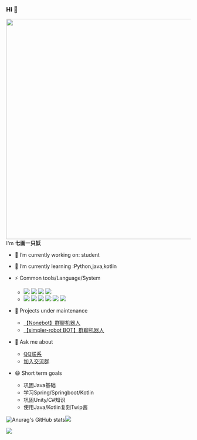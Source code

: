 <!--
 * @Author: your name
 * @Date: 2021-08-01 11:02:17
 * @LastEditTime: 2021-08-06 14:19:43
 * @LastEditors: Please set LastEditors
 * @Description: In User Settings Edit
 * @FilePath: \MarkDown\ShowMe.md
-->
### Hi 👋
<!-- **Twip-Emma/Twip-Emma** is a ✨ _special_ ✨ repository because its `README.md` (this file) appears on your GitHub profile.
Here are some ideas to get you started: -->
<!-- <img align="right" src="http://m.qpic.cn/psc?/V11yYd8616VlST/45NBuzDIW489QBoVep5mcVrY3B5*4j.1X*8ElBkLXnchuYOPE6JvKmcwafjohRJygM1Oqwmh4t8C3L2IjZyCbu4YoTKPsX0afeLJH0ll2hQ!/b&bo=OAQ4BAAAAAADZ0I!&rf=viewer_4" width='360px'> -->
<!-- <img align="right" src="http://m.qpic.cn/psc?/V11yYd8616VlST/45NBuzDIW489QBoVep5mcYG0CqbMVYRJjyWXdPlWDevKzEmNfAYyjvgoOwlizmD0VxRnDrbhb99BadFmgG*WWCO3*ZFaitsdeMfpjSCb.5A!/b&bo=OARHBgAAAAADVw8!&rf=viewer_4" width='360px'> -->

<img align="right" src="http://m.qpic.cn/psc?/V11yYd8616VlST/45NBuzDIW489QBoVep5mcThlXaBpXoQduJI6ep2Ab1BpYbIuYJ06rmp*0V1NIiyqeL3qGxLG97Ngo7UD1sMOu6wlKVs5mNfyjJIMbiMl8kQ!/b&bo=QAZdCGAJjAwDWYY!&rf=viewer_4" width="600px">

I'm **七画一只妖**
- 🔭 I’m currently working on: student
- 🌱 I’m currently learning :Python,java,kotlin
- ⚡ Common tools/Language/System
   - ![](https://img.shields.io/badge/-Python-3e74a2?style=flat-square&logo=Python&logoColor=fff)
   ![](https://img.shields.io/badge/-Java-007396?style=flat-square&logo=Java&logoColor=fff)
   ![](https://img.shields.io/badge/-JavaScript-F7DF1E?style=flat-square&logo=JavaScript&logoColor=fff) 
   ![](https://camo.githubusercontent.com/049c4470e5b55ec9aef3fe7ff680328ef03647a2a6ed65b42371f0765871968b/68747470733a2f2f696d672e736869656c64732e696f2f62616467652f2d4b6f746c696e2d6f72616e67653f7374796c653d666c61742d737175617265266c6f676f3d4b6f746c696e266c6f676f436f6c6f723d666666)
   - ![](https://img.shields.io/badge/Windows10-0078d6?style=flat-square&logo=windows&logoColor=fff)
   ![](https://img.shields.io/badge/IDE-Visual%20Studio%20Code-007acc?style=flat-square&logo=visual-studio-code&logoColor=fff)
   ![](https://img.shields.io/badge/IDE-IntelliJ%20IDEA-007acc?style=flat-square&logo=visual-studio-code&logoColor=fff)
   ![](https://img.shields.io/badge/-Unity-000000?style=flat-square&logo=Unity&logoColor=fff)
   ![](https://img.shields.io/badge/-spring-008000?style=flat-square&logo=Spring&logoColor=adff2f)
   ![](https://img.shields.io/badge/-SpringBoot-008000?style=flat-square&logo=SpringBoot&logoColor=adff2f)
   
- 👯 Projects under maintenance
  - [【Nonebot】群聊机器人](https://github.com/Twip-Emma/QQbot-Twip)
  - [【simpler-robot BOT】群聊机器人](https://github.com/Twip-Emma/QQbot-Emma)
- 💬 Ask me about 
  - [QQ联系](https://user.qzone.qq.com/1157529280/infocenter) 
  - [加入交流群](https://jq.qq.com/?_wv=1027&k=YpqmdjzH)
- 😄 Short term goals
  - 巩固Java基础
  - 学习Spring/Springboot/Kotlin
  - 巩固Unity/C#知识
  - 使用Java/Kotlin复刻Twip酱
 

![Anurag's GitHub stats](https://github-readme-stats.vercel.app/api?username=Twip-Emma&show_icons=true&theme=radical)![](https://github-readme-stats.vercel.app/api/top-langs/?username=Twip-Emma&langs_count=8)

<!-- <a href="#">
  <img align="right" src="https://github-readme-stats.vercel.app/api/top-langs/?username=Twip-Emma&langs_count=8" />
</a> -->




![](https://visitor-badge.glitch.me/badge?page_id=Twip-Emma.readme)



<!-- [![Top Langs](https://github-readme-stats.vercel.app/api/top-langs/?username=Twip-Emma&langs_count=8)](https://github.com/anuraghazra/github-readme-stats) -->
<!-- ？ -->

